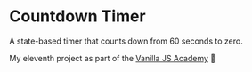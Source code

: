 # Countdown Timer

A state-based timer that counts down from 60 seconds to zero.

My eleventh project as part of the [Vanilla JS Academy](https://vanillajsacademy.com/) 🤖
